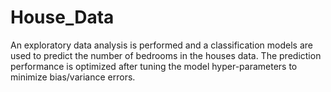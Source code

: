 # House_Data
An exploratory data analysis is performed and a classification models are used to predict the number of bedrooms in the houses data. The prediction performance is optimized after tuning the model hyper-parameters to minimize bias/variance errors. 
